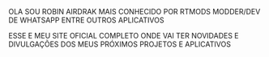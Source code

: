 OLA SOU ROBIN AIRDRAK MAIS CONHECIDO POR RTMODS 
MODDER/DEV DE WHATSAPP ENTRE OUTROS APLICATIVOS 


ESSE E MEU SITE OFICIAL COMPLETO ONDE VAI TER NOVIDADES E DIVULGAÇÕES DOS MEUS PRÓXIMOS PROJETOS E APLICATIVOS
